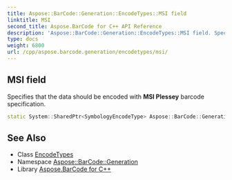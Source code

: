 ```yaml
---
title: Aspose::BarCode::Generation::EncodeTypes::MSI field
linktitle: MSI
second_title: Aspose.BarCode for C++ API Reference
description: 'Aspose::BarCode::Generation::EncodeTypes::MSI field. Specifies that the data should be encoded with MSI Plessey barcode specification in C++.'
type: docs
weight: 6800
url: /cpp/aspose.barcode.generation/encodetypes/msi/
---
```

## MSI field


Specifies that the data should be encoded with **MSI Plessey** barcode specification.

```cpp
static System::SharedPtr<SymbologyEncodeType> Aspose::BarCode::Generation::EncodeTypes::MSI
```

## See Also

* Class [EncodeTypes](../)
* Namespace [Aspose::BarCode::Generation](../../)
* Library [Aspose.BarCode for C++](../../../)
